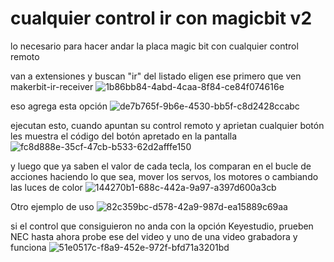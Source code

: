 # cualquier control ir con magicbit v2
 lo necesario para hacer andar la placa magic bit con cualquier control remoto
 
 

van a extensiones y buscan "ir" del listado eligen ese primero que ven makerbit-ir-receiver
![1b86bb84-4abd-4caa-8f84-ce84f074616e](https://user-images.githubusercontent.com/80068974/110122740-c185ac80-7d9e-11eb-9238-e79dd0975c2e.jpg)

eso agrega esta opción
![de7b765f-9b6e-4530-bb5f-c8d2428ccabc](https://user-images.githubusercontent.com/80068974/110122904-00b3fd80-7d9f-11eb-94aa-9a3ddec56a94.jpg)


ejecutan esto, cuando apuntan su control remoto y aprietan cualquier botón les muestra el código del botón apretado en la pantalla
![fc8d888e-35cf-47cb-b533-62d2afffe150](https://user-images.githubusercontent.com/80068974/110122956-1295a080-7d9f-11eb-921f-5a542e98e774.jpg)


y luego que ya saben el valor de cada tecla, los comparan en el bucle de acciones haciendo lo que sea, mover los servos, los motores o cambiando las luces de color
![144270b1-688c-442a-9a97-a397d600a3cb](https://user-images.githubusercontent.com/80068974/110123009-23dead00-7d9f-11eb-8dd8-d79f624ed9b2.jpg)


Otro ejemplo de uso
![82c359bc-d578-42a9-987d-ea15889c69aa](https://user-images.githubusercontent.com/80068974/110123055-30630580-7d9f-11eb-85bc-af4517fc113c.jpg)

si el control que consiguieron no anda con la opción Keyestudio, prueben NEC hasta ahora probe ese del video y uno de una video grabadora y funciona
![51e0517c-f8a9-452e-972f-bfd71a3201bd](https://user-images.githubusercontent.com/80068974/110123116-42dd3f00-7d9f-11eb-812f-57c1e5be8a35.jpg)

